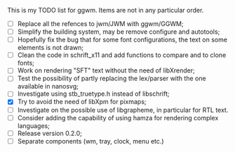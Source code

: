 This is my TODO list for ggwm. Items are not in any particular order.

- [ ] Replace all the refences to jwm/JWM with ggwm/GGWM;
- [ ] Simplify the building system, may be remove configure and autotools;    
- [ ] Hopefully fix the bug that for some font configurations, the text on some elements is not drawn;    
- [ ] Clean the code in schrift_x11 and add functions to compare and to clone fonts;    
- [ ] Work on rendering "SFT" text without the need of libXrender;    
- [ ] Test the possibility of partly replacing the lex/parser with the one available in nanosvg;     
- [ ] Investigate using stb_truetype.h instead of libschrift;
- [x] Try to avoid the need of libXpm for pixmaps;
- [ ] Investigate on the possible use of libgrapheme, in particular for RTL text.
- [ ] Consider adding the capability of using hamza for rendering complex languages; 
- [ ] Release version 0.2.0;
- [ ] Separate components (wm, tray, clock, menu etc.)
